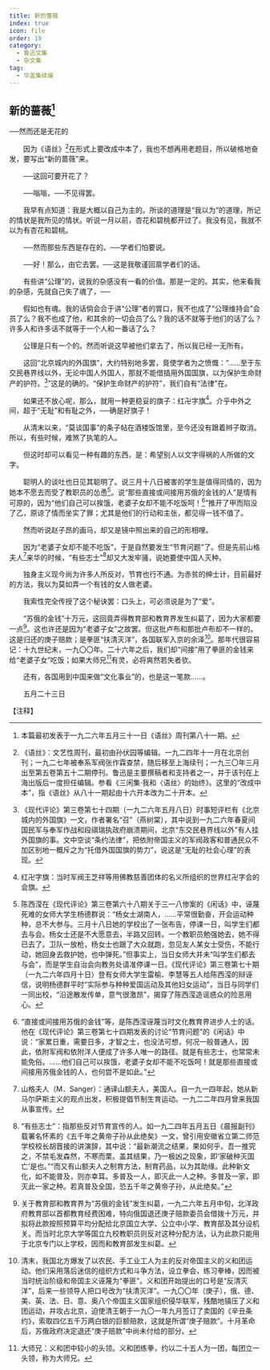 ```yaml
---
title: 新的蔷薇
index: true
icon: file
order: 19
category:
  - 鲁迅文集
  - 杂文集
tag:  
  - 华盖集续编
---
```


## 新的蔷薇[^①]

──然而还是无花的

　　因为《语丝》[^②]在形式上要改成中本了，我也不想再用老题目，所以破格地奋发，要写出“新的蔷薇”来。

　　──这回可要开花了？

　　──嗡嗡，──不见得罢。

　　我早有点知道：我是大概以自己为主的。所谈的道理是“我以为”的道理，所记的情状是我所见的情状。听说一月以前，杏花和碧桃都开过了。我没有见，我就不以为有杏花和碧桃。

　　──然而那些东西是存在的。──学者们怕要说。

　　──好！那么，由它去罢。──这是我敬谨回禀学者们的话。

　　有些讲“公理”的，说我的杂感没有一看的价值。那是一定的。其实，他来看我的杂感，先就自己失了魂了，──

　　假如也有魂。我的话倘会合于讲“公理”者的胃口，我不也成了“公理维持会”会员了么？我不也成了他，和其余的一切会员了么？我的话不就等于他们的话了么？许多人和许多话不就等于一个人和一番话了么？

　　公理是只有一个的。然而听说这早被他们拿去了，所以我已经一无所有。

　　这回“北京城内的外国旗”，大约特别地多罢，竟使学者为之愤慨：“……至于东交民巷界线以外，无论中国人外国人，那就不能借插用外国国旗，以为保护生命财产的护符。[^③]”这是的确的。“保护生命财产的护符”，我们自有“法律”在。

　　如果还不放心呢，那么，就用一种更稳妥的旗子：红卍字旗[^④]。介乎中外之间，超于“无耻”和有耻之外，──确是好旗子！

　　从清末以来，“莫谈国事”的条子帖在酒楼饭馆里，至今还没有跟着辫子取消。所以，有些时候，难煞了执笔的人。

　　但这时却可以看见一种有趣的东西，是：希望别人以文字得祸的人所做的文字。

　　聪明人的谈吐也日见其聪明了。说三月十八日被害的学生是值得同情的，因为她本不愿去而受了教职员的怂恿[^⑤]。说“那些直接或间接用苏俄的金钱的人”是情有可原的，因为“他们自己可以挨饿，老婆子女却不能不吃饭呵！[^⑥]”推开了甲而陷没了乙，原谅了情而坐实了罪；尤其是他们的行动和主张，都见得一钱不值了。

　　然而听说赵子昂的画马，却又是镜中照出来的自己的形相哩。

　　因为“老婆子女却不能不吃饭”，于是自然要发生“节育问题”了。但是先前山格夫人[^⑦]来华的时候，“有些志士”[^⑧]却又大发牢骚，说她要使中国人灭种。

　　独身主义现今尚为许多人所反对，节育也行不通。为赤贫的绅士计，目前最好的方法，我以为莫如弄一个有钱的女人做老婆。

　　我索性完全传授了这个秘诀罢：口头上，可必须说是为了“爱”。

　　“苏俄的金钱”十万元，这回竟弄得教育部和教育界发生纠葛了，因为大家都要一点[^⑨]。这也许还是因为“老婆子女”之故罢。但这批卢布和那批卢布却不一样的。这是归还的庚子赔款；是拳匪“扶清灭洋”，各国联军入京的余泽[^⑩]。那年代很容易记：十九世纪末，一九〇〇年。二十六年之后，我们却“间接”用了拳匪的金钱来给“老婆子女”吃饭；如果大师兄[^⑾]有灵，必将爽然若失者欤。

　　还有，各国用到中国来做“文化事业”的，也是这一笔款……。

　　五月二十三日

【注释】

[^①]:本篇最初发表于一九二六年五月三十一日《语丝》周刊第八十一期。

[^②]:《语丝》：文艺性周刊，最初由孙伏园等编辑。一九二四年十一月在北京创刊；一九二七年被奉系军阀张作霖查禁，随后移至上海续刊；一九三〇年三月出至第五卷第五十二期停刊。鲁迅是主要撰稿者和支持者之一，并于该刊在上海出版后一度担任编辑。参看《三闲集·我和〈语丝〉的始终》。这里的“改成中本”，指《语丝》从八十一期起由十六开本改为二十开本。

[^③]:《现代评论》第三卷第七十四期（一九二六年五月八日）时事短评栏有《北京城内的外国旗》一文，作者署名“召”（燕树棠），其中说到一九二六年春夏间国民军与奉军作战和段祺瑞执政府崩溃期间，北京“东交民巷界线以外”有人挂外国旗的事。文中空谈“条约法律”，把依附帝国主义的军阀政客和普通民众不加区别地一概斥之为“托借外国国旗的势力”，说这是“无耻的社会心理”的表现。

[^④]:红卍字旗：当时军阀王芝祥等用佛教慈善团体的名义所组织的世界红卍字会的会旗。

[^⑤]:陈西滢在《现代评论》第三卷第六十八期关于三一八惨案的《闲话》中，诬蔑死难的女师大学生杨德群说：“杨女士湖南人，……平常很勤奋，开会运动种种，总不大参与。三月十八日她的学校出了一张布告，停课一日，叫学生们都去与会。杨女士还是不大愿意去，半路又回转。一个教职员勉强她去，她不得已去了。卫队一放枪，杨女士也跟了大众就跑，忽见友人某女士受伤，不能行动，她回身去救护她，也中弹死。”但事实上，当日女师大并未“叫学生们都去与会”，而是学生自治会向教务处请准停课一日。《现代评论》第三卷第七十期（一九二六年四月十日）登有女师大学生雷榆、李慧等五人给陈西滢的辩诬信，说明杨德群平时“实际参与种种爱国运动及其他妇女运动”，当日与同学们一同出校，“沿途散发传单，意气很激昂”，揭穿了陈西滢造谣惑众的险恶用心。

[^⑥]:“直接或间接用苏俄的金钱”等，是陈西滢诬蔑当时文化教育界进步人士的话。他在《现代评论》第三卷第七十四期发表的讨论“节育问题”的《闲话》中说：“家累日重，需要日多，才智之士，也没法可想，何况一般普通人，因此，依附军阀和依附洋人便成了许多人唯一的路径。就是有些志士，也常常未能免俗。……他们自己可以挨饿，老婆子女却不能不吃饭呵！就是那些直接或间接用苏俄金钱的人，也何尝不是如此。”

[^⑦]:山格夫人（M．Sanger）：通译山额夫人，美国人。自一九一四年起，她从新马尔萨斯主义的观点出发，积极提倡节制生育运动。一九二二年四月曾来我国从事宣传。

[^⑧]:“有些志士”：指那些反对节育宣传的人。如一九二四年五月五日《晨报副刊》载署名怀素的《五千年之黄帝子孙从此绝矣》一文，曾引用安徽省立第二师范学校校长胡晋接的讲演辞，其中说：“最新潮流之结果，果如何乎。吾一推究之，不禁毛发森然，不寒而栗。盖其结果，乃一极凶之现象，即‘家破种灭国亡’是也。”“而又有山额夫人之制育方法，制育药品，以为其助缘。此种新文化，如不能普及，则亦幸耳。多普及一人，即灭此一人之种。多普及一家，即灭此一家之种。若真普及全国，恐五千年之黄帝子孙，从此绝矣。”

[^⑨]:关于教育部和教育界为“苏俄的金钱”发生纠葛，一九二六年五月中旬，北洋政府教育部以首都教育经费困难，特向俄国退还庚子赔款委员会借拨十万元，并拟将此款按照预算平均分配给北京国立大学、公立中小学、教育部及其分设机关。而当时北京大学等国立九校教职员则反对这种分配方法，认为此款只能用于北京专门以上学校，因而和教育部发生纠葛。

[^⑩]:清末，我国北方爆发了以农民、手工业工人为主的反对帝国主义的义和团运动。他们采用落后迷信的组织方式和斗争方法，设立拳会，练习拳棒，因而被当时统治阶级和帝国主义诬蔑为“拳匪”。义和团开始提出的口号是“反清灭洋”，后来一些领导人把口号改为“扶清灭洋”。一九〇〇年（庚子），俄、德、美、英、法、日、意、奥八个帝国主义国家组织侵华联军，残酷地镇压了义和团运动，并攻占北京，迫使清王朝于一九〇一年九月签订了卖国的《辛丑条约》，索取四亿五千万两白银的巨额赔款，这就是所谓“庚子赔款”。十月革命后，苏俄政府决定退还“庚子赔款”中尚未付给的部分。

[^⑾]:大师兄：义和团中较小的头领。义和团练拳，约以二十五人为一团，每团立一头领，称为大师兄。
